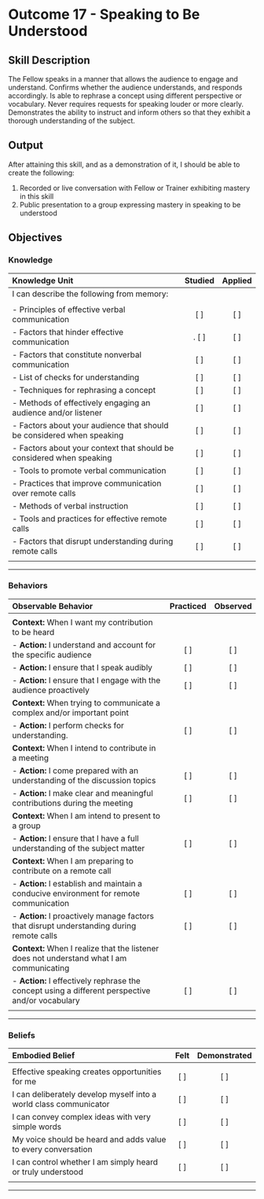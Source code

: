 # Outcome 17 - Speaking to Be Understood

## Skill Description

The Fellow speaks in a manner that allows the audience to engage and understand. Confirms whether the audience understands, and responds accordingly. Is able to rephrase a concept using different perspective or vocabulary. Never requires requests for speaking louder or more clearly. Demonstrates the ability to instruct and inform others so that they exhibit a thorough understanding of the subject.

## Output

After attaining this skill, and as a demonstration of it, I should be able to create the following:

1. Recorded or live conversation with Fellow or Trainer exhibiting mastery in this skill
2. Public presentation to a group expressing mastery in speaking to be understood

## Objectives

### Knowledge

| Knowledge Unit | Studied | Applied |
|:---|:---:|:---:|
| I can describe the following from memory: | | |
| | | |
| - Principles of effective verbal communication | [ ] | [ ] |
| - Factors that hinder effective communication|. [ ] | [ ] |
| - Factors that constitute nonverbal communication | [ ] | [ ] |
| - List of checks for understanding | [ ] | [ ] |
| - Techniques for rephrasing a concept | [ ] | [ ] |
| - Methods of effectively engaging an audience and/or listener | [ ] | [ ] |
| - Factors about your audience that should be considered when speaking | [ ] | [ ] |
| - Factors about your context that should be considered when speaking | [ ] | [ ] |
| - Tools to promote verbal communication | [ ] | [ ] |
| - Practices that improve communication over remote calls | [ ] | [ ] |
| - Methods of verbal instruction | [ ] | [ ] |
| - Tools and practices for effective remote calls | [ ] | [ ] |
| - Factors that disrupt understanding during remote calls | [ ] | [ ] |
| | | |

---

### Behaviors
| Observable Behavior | Practiced | Observed |
|:---|:---:|:---:|
| | | |
| **Context:** When I want my contribution to be heard | | |
| - **Action:** I understand and account for the specific audience | [ ] | [ ] |
| - **Action:** I ensure that I speak audibly | [ ] | [ ] |
| - **Action:** I ensure that I engage with the audience proactively | [ ] | [ ] |
| **Context:** When trying to communicate a complex and/or important point | | |
| - **Action:** I perform checks for understanding. | [ ] | [ ] |
| **Context:** When I intend to contribute in a meeting | | |
| - **Action:** I come prepared with an understanding of the discussion topics | [ ] | [ ] |
| - **Action:** I make clear and meaningful contributions during the meeting | [ ] | [ ] |
| **Context:** When I am intend to present to a group | | |
| - **Action:** I ensure that I have a full understanding of the subject matter | [ ] | [ ] |
| **Context:** When I am preparing to contribute on a remote call | | |
| - **Action:** I establish and maintain a conducive environment for remote communication | [ ] | [ ] |
| - **Action:** I proactively manage factors that disrupt understanding during remote calls | [ ] | [ ] |
| **Context:** When I realize that the listener does not understand what I am communicating | | |
| - **Action:** I effectively rephrase the concept using a different perspective and/or vocabulary | [ ] | [ ] |
| | | |

---

### Beliefs

| Embodied Belief | Felt | Demonstrated |
|:---|:---:|:---:|
| | | |
| Effective speaking creates opportunities for me | [ ] | [ ] |
| I can deliberately develop myself into a world class communicator | [ ] | [ ] |
| I can convey complex ideas with very simple words | [ ] | [ ] |
| My voice should be heard and adds value to every conversation | [ ] | [ ] |
| I can control whether I am simply heard or truly understood | [ ] | [ ] |
| | | |
---